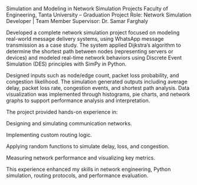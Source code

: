 Simulation and Modeling in Network Simulation Projects
Faculty of Engineering, Tanta University – Graduation Project
Role: Network Simulation Developer | Team Member
Supervisor: Dr. Samar Farghaly

Developed a complete network simulation project focused on modeling real-world message delivery systems, using WhatsApp message transmission as a case study. The system applied Dijkstra’s algorithm to determine the shortest path between nodes (representing servers or devices) and modeled real-time network behaviors using Discrete Event Simulation (DES) principles with SimPy in Python.

Designed inputs such as node/edge count, packet loss probability, and congestion likelihood. The simulation generated outputs including average delay, packet loss rate, congestion events, and shortest path analysis. Data visualization was implemented through histograms, pie charts, and network graphs to support performance analysis and interpretation.

The project provided hands-on experience in:

Designing and simulating communication networks.

Implementing custom routing logic.

Applying random functions to simulate delay, loss, and congestion.

Measuring network performance and visualizing key metrics.

This experience enhanced my skills in network engineering, Python simulation, routing protocols, and performance evaluation.

